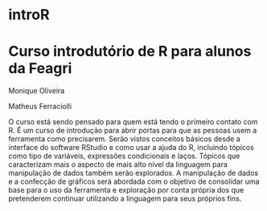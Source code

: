 # introR

# Curso introdutório de R para alunos da Feagri

Monique Oliveira

Matheus Ferraciolli

O curso está sendo pensado para quem está tendo o primeiro contato com R. É um curso de introdução para abrir portas para que as pessoas usem a ferramenta como precisarem. Serão vistos conceitos básicos desde a interface do software RStudio e como usar a ajuda do R, incluindo tópicos como tipo de variáveis, expressões condicionais e laços. Tópicos que caracterizam mais o aspecto de mais alto nível da linguagem para manipulação de dados também serão explorados. A manipulação de dados e a confecção de gráficos será abordada com o objetivo de consolidar uma base para o uso da ferramenta e exploração por conta própria dos que pretenderem continuar utilizando a linguagem para seus próprios fins.

